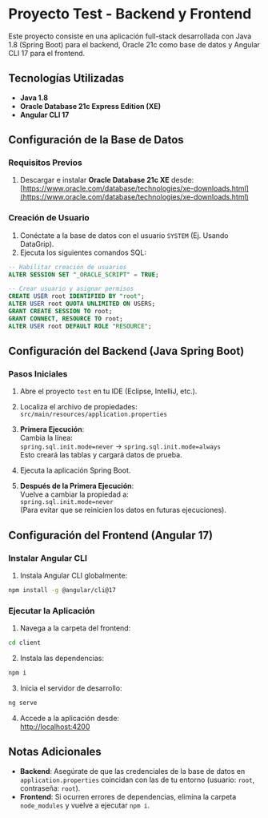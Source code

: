 # Proyecto Test - Backend y Frontend

Este proyecto consiste en una aplicación full-stack desarrollada con Java 1.8 (Spring Boot) para el backend, Oracle 21c como base de datos y Angular CLI 17 para el frontend.

## Tecnologías Utilizadas
- **Java 1.8**
- **Oracle Database 21c Express Edition (XE)**
- **Angular CLI 17**

## Configuración de la Base de Datos

### Requisitos Previos
1. Descargar e instalar **Oracle Database 21c XE** desde:  
   [https://www.oracle.com/database/technologies/xe-downloads.html](https://www.oracle.com/database/technologies/xe-downloads.html)

### Creación de Usuario
1. Conéctate a la base de datos con el usuario `SYSTEM` (Ej. Usando DataGrip).
2. Ejecuta los siguientes comandos SQL:

```sql
-- Habilitar creación de usuarios
ALTER SESSION SET "_ORACLE_SCRIPT" = TRUE;

-- Crear usuario y asignar permisos
CREATE USER root IDENTIFIED BY "root";
ALTER USER root QUOTA UNLIMITED ON USERS;
GRANT CREATE SESSION TO root;
GRANT CONNECT, RESOURCE TO root;
ALTER USER root DEFAULT ROLE "RESOURCE";
```

## Configuración del Backend (Java Spring Boot)

### Pasos Iniciales
1. Abre el proyecto `test` en tu IDE (Eclipse, IntelliJ, etc.).
2. Localiza el archivo de propiedades:  
   `src/main/resources/application.properties`

3. **Primera Ejecución**:  
   Cambia la línea:  
   `spring.sql.init.mode=never` → `spring.sql.init.mode=always`  
   Esto creará las tablas y cargará datos de prueba.

4. Ejecuta la aplicación Spring Boot.

5. **Después de la Primera Ejecución**:  
   Vuelve a cambiar la propiedad a:  
   `spring.sql.init.mode=never`  
   (Para evitar que se reinicien los datos en futuras ejecuciones).

## Configuración del Frontend (Angular 17)

### Instalar Angular CLI
1. Instala Angular CLI globalmente:
```bash
npm install -g @angular/cli@17
```

### Ejecutar la Aplicación
1. Navega a la carpeta del frontend:
```bash
cd client
```

2. Instala las dependencias:
```bash
npm i
```

3. Inicia el servidor de desarrollo:
```bash
ng serve
```

4. Accede a la aplicación desde:  
   [http://localhost:4200](http://localhost:4200)

## Notas Adicionales
- **Backend**: Asegúrate de que las credenciales de la base de datos en `application.properties` coincidan con las de tu entorno (usuario: `root`, contraseña: `root`).
- **Frontend**: Si ocurren errores de dependencias, elimina la carpeta `node_modules` y vuelve a ejecutar `npm i`.